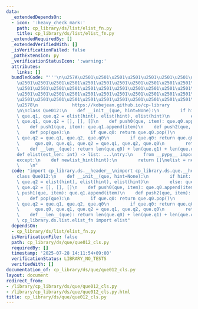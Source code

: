 ```yaml
---
data:
  _extendedDependsOn:
  - icon: ':heavy_check_mark:'
    path: cp_library/ds/list/elist_fn.py
    title: cp_library/ds/list/elist_fn.py
  _extendedRequiredBy: []
  _extendedVerifiedWith: []
  _isVerificationFailed: false
  _pathExtension: py
  _verificationStatusIcon: ':warning:'
  attributes:
    links: []
  bundledCode: "'''\n\u257A\u2501\u2501\u2501\u2501\u2501\u2501\u2501\u2501\u2501\u2501\
    \u2501\u2501\u2501\u2501\u2501\u2501\u2501\u2501\u2501\u2501\u2501\u2501\u2501\
    \u2501\u2501\u2501\u2501\u2501\u2501\u2501\u2501\u2501\u2501\u2501\u2501\u2501\
    \u2501\u2501\u2501\u2501\u2501\u2501\u2501\u2501\u2501\u2501\u2501\u2501\u2501\
    \u2501\u2501\u2501\u2501\u2501\u2501\u2501\u2501\u2501\u2501\u2501\u2501\u2501\
    \u2578\n             https://kobejean.github.io/cp-library               \n'''\n\
    \n\nclass Que012:\n    def __init__(que, hint=None):\n        if hint: que.q0,\
    \ que.q1, que.q2 = elist(hint), elist(hint), elist(hint)\n        else: que.q0,\
    \ que.q1, que.q2 = [], [], []\n    def push0(que, item): que.q0.append(item)\n\
    \    def push1(que, item): que.q1.append(item)\n    def push2(que, item): que.q2.append(item)\n\
    \    def pop(que):\n        if que.q0: return que.q0.pop()\n        que.q0, que.q1,\
    \ que.q2 = que.q1, que.q2, que.q0\n        if que.q0: return que.q0.pop()\n  \
    \      que.q0, que.q1, que.q2 = que.q1, que.q2, que.q0\n        return que.q0.pop()\n\
    \    def __len__(que): return len(que.q0) + len(que.q1) + len(que.q2)\n\n\n\n\
    def elist(est_len: int) -> list: ...\ntry:\n    from __pypy__ import newlist_hint\n\
    except:\n    def newlist_hint(hint):\n        return []\nelist = newlist_hint\n\
    \    \n"
  code: "import cp_library.ds.__header__\nimport cp_library.ds.que.__header__\n\n\
    class Que012:\n    def __init__(que, hint=None):\n        if hint: que.q0, que.q1,\
    \ que.q2 = elist(hint), elist(hint), elist(hint)\n        else: que.q0, que.q1,\
    \ que.q2 = [], [], []\n    def push0(que, item): que.q0.append(item)\n    def\
    \ push1(que, item): que.q1.append(item)\n    def push2(que, item): que.q2.append(item)\n\
    \    def pop(que):\n        if que.q0: return que.q0.pop()\n        que.q0, que.q1,\
    \ que.q2 = que.q1, que.q2, que.q0\n        if que.q0: return que.q0.pop()\n  \
    \      que.q0, que.q1, que.q2 = que.q1, que.q2, que.q0\n        return que.q0.pop()\n\
    \    def __len__(que): return len(que.q0) + len(que.q1) + len(que.q2)\n\nfrom\
    \ cp_library.ds.list.elist_fn import elist"
  dependsOn:
  - cp_library/ds/list/elist_fn.py
  isVerificationFile: false
  path: cp_library/ds/que/que012_cls.py
  requiredBy: []
  timestamp: '2025-07-28 14:11:54+09:00'
  verificationStatus: LIBRARY_NO_TESTS
  verifiedWith: []
documentation_of: cp_library/ds/que/que012_cls.py
layout: document
redirect_from:
- /library/cp_library/ds/que/que012_cls.py
- /library/cp_library/ds/que/que012_cls.py.html
title: cp_library/ds/que/que012_cls.py
---
```

